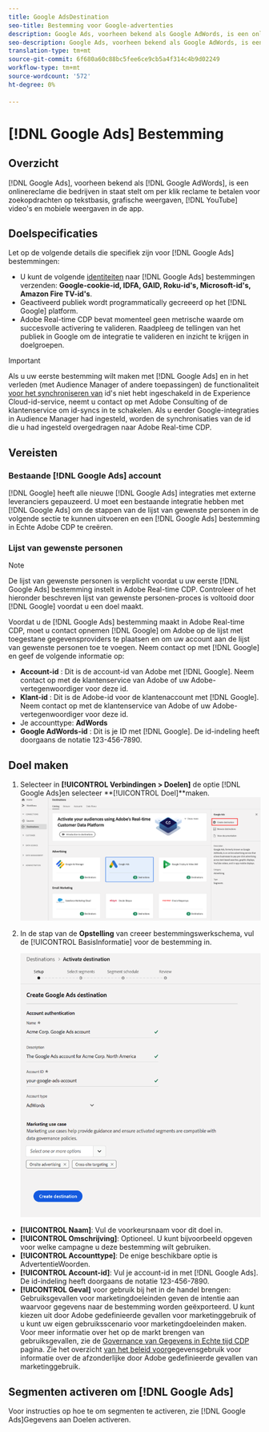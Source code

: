 ```yaml
---
title: Google AdsDestination
seo-title: Bestemming voor Google-advertenties
description: Google Ads, voorheen bekend als Google AdWords, is een onlinereclame die bedrijven in staat stelt om per klik reclame te betalen voor zoekopdrachten op tekstbasis, grafische beeldschermen, YouTube-video's en mobiele displays in de app.
seo-description: Google Ads, voorheen bekend als Google AdWords, is een onlinereclame die bedrijven in staat stelt om per klik reclame te betalen voor zoekopdrachten op tekstbasis, grafische beeldschermen, YouTube-video's en mobiele displays in de app.
translation-type: tm+mt
source-git-commit: 6f680a60c88bc5fee6ce9cb5a4f314c4b9d02249
workflow-type: tm+mt
source-wordcount: '572'
ht-degree: 0%

---
```



# [!DNL Google Ads] Bestemming

## Overzicht

[!DNL Google Ads], voorheen bekend als [!DNL Google AdWords], is een onlinereclame die bedrijven in staat stelt om per klik reclame te betalen voor zoekopdrachten op tekstbasis, grafische weergaven, [!DNL YouTube] video&#39;s en mobiele weergaven in de app.

## Doelspecificaties

Let op de volgende details die specifiek zijn voor [!DNL Google Ads] bestemmingen:

* U kunt de volgende [identiteiten](../../identity-service/namespaces.md) naar [!DNL Google Ads] bestemmingen verzenden: **Google-cookie-id, IDFA, GAID, Roku-id&#39;s, Microsoft-id&#39;s, Amazon Fire TV-id&#39;s**.
* Geactiveerd publiek wordt programmatically gecreeerd op het [!DNL Google] platform.
* Adobe Real-time CDP bevat momenteel geen metrische waarde om succesvolle activering te valideren. Raadpleeg de tellingen van het publiek in Google om de integratie te valideren en inzicht te krijgen in doelgroepen.

>[!IMPORTANT]
>
>Als u uw eerste bestemming wilt maken met [!DNL Google Ads] en in het verleden (met Audience Manager of andere toepassingen) de functionaliteit [voor het synchroniseren van](https://docs.adobe.com/content/help/en/id-service/using/id-service-api/methods/idsync.html) id&#39;s niet hebt ingeschakeld in de Experience Cloud-id-service, neemt u contact op met Adobe Consulting of de klantenservice om id-syncs in te schakelen. Als u eerder Google-integraties in Audience Manager had ingesteld, worden de synchronisaties van de id die u had ingesteld overgedragen naar Adobe Real-time CDP.

## Vereisten

### Bestaande [!DNL Google Ads] account

[!DNL Google] heeft alle nieuwe [!DNL Google Ads] integraties met externe leveranciers gepauzeerd. U moet een bestaande integratie hebben met [!DNL Google Ads] om de stappen van de lijst van gewenste personen in de volgende sectie te kunnen uitvoeren en een [!DNL Google Ads] bestemming in Echte Adobe CDP te creëren.

### Lijst van gewenste personen

>[!NOTE]
>
>De lijst van gewenste personen is verplicht voordat u uw eerste [!DNL Google Ads] bestemming instelt in Adobe Real-time CDP. Controleer of het hieronder beschreven lijst van gewenste personen-proces is voltooid door [!DNL Google] voordat u een doel maakt.

Voordat u de [!DNL Google Ads] bestemming maakt in Adobe Real-time CDP, moet u contact opnemen [!DNL Google] om Adobe op de lijst met toegestane gegevensproviders te plaatsen en om uw account aan de lijst van gewenste personen toe te voegen. Neem contact op met [!DNL Google] en geef de volgende informatie op:

* **Account-id** : Dit is de account-id van Adobe met [!DNL Google]. Neem contact op met de klantenservice van Adobe of uw Adobe-vertegenwoordiger voor deze id.
* **Klant-id** : Dit is de Adobe-id voor de klantenaccount met [!DNL Google]. Neem contact op met de klantenservice van Adobe of uw Adobe-vertegenwoordiger voor deze id.
* Je accounttype: **AdWords**
* **Google AdWords-id** : Dit is je ID met [!DNL Google]. De id-indeling heeft doorgaans de notatie 123-456-7890.

## Doel maken

1. Selecteer in **[!UICONTROL Verbindingen > Doelen]** de optie [!DNL Google Ads]en selecteer **[!UICONTROL Doel]**maken.
   ![Google Ads-doel verbinden](/help/rtcdp/destinations/assets/google-2-destination.png)

2. In de stap van de **Opstelling** van creeer bestemmingswerkschema, vul de [!UICONTROL BasisInformatie] voor de bestemming in. <br>

   ![Basisinformatie over Google Ads](/help/rtcdp/destinations/assets/google-2-destination-setup-step.png)
* **[!UICONTROL Naam]**: Vul de voorkeursnaam voor dit doel in.
* **[!UICONTROL Omschrijving]**: Optioneel. U kunt bijvoorbeeld opgeven voor welke campagne u deze bestemming wilt gebruiken.
* **[!UICONTROL Accounttype]**: De enige beschikbare optie is AdvertentieWoorden.
* **[!UICONTROL Account-id]**: Vul je account-id in met [!DNL Google Ads]. De id-indeling heeft doorgaans de notatie 123-456-7890.
* **[!UICONTROL Geval]** voor gebruik bij het in de handel brengen: Gebruiksgevallen voor marketingdoeleinden geven de intentie aan waarvoor gegevens naar de bestemming worden geëxporteerd. U kunt kiezen uit door Adobe gedefinieerde gevallen voor marketinggebruik of u kunt uw eigen gebruiksscenario voor marketingdoeleinden maken. Voor meer informatie over het op de markt brengen van gebruiksgevallen, zie de [Governance van Gegevens in Echte tijd CDP](/help/rtcdp/privacy/data-governance-overview.md#destinations) pagina. Zie het overzicht [van het beleid voor](/help/data-governance/policies/overview.md#core-actions)gegevensgebruik voor informatie over de afzonderlijke door Adobe gedefinieerde gevallen van marketinggebruik.

## Segmenten activeren om [!DNL Google Ads]

Voor instructies op hoe te om segmenten te activeren, zie [!DNL Google Ads]Gegevens aan Doelen [](/help/rtcdp/destinations/activate-destinations.md)activeren.

